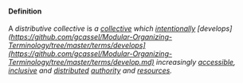 #### Definition

A *distributive collective* is *a [collective](https://github.com/gcassel/Modular-Organizing-Terminology/tree/master/terms/collective.md) which [intentionally](https://github.com/gcassel/Modular-Organizing-Terminology/tree/master/terms/intend.md) [develops](https://github.com/gcassel/Modular-Organizing-Terminology/tree/master/terms/develops](https://github.com/gcassel/Modular-Organizing-Terminology/tree/master/terms/develop.md) increasingly [accessible](https://github.com/gcassel/Modular-Organizing-Terminology/tree/master/terms/access.md), [inclusive](https://github.com/gcassel/Modular-Organizing-Terminology/tree/master/terms/include.md) and [distributed](https://github.com/gcassel/Modular-Organizing-Terminology/tree/master/terms/distribute.md) [authority](https://github.com/gcassel/Modular-Organizing-Terminology/tree/master/terms/authority.md) and [resources](https://github.com/gcassel/Modular-Organizing-Terminology/tree/master/terms/resource.md).*
